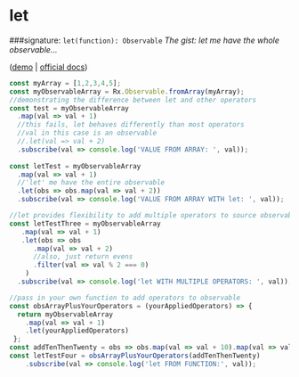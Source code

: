# let
###signature: `let(function): Observable`
*The gist: let me have the whole observable...*

([demo](http://jsbin.com/bivisofuxe/edit?js,console) | [official docs](https://github.com/Reactive-Extensions/RxJS/blob/master/doc/api/core/operators/let.md))
```js
const myArray = [1,2,3,4,5];
const myObservableArray = Rx.Observable.fromArray(myArray);
//demonstrating the difference between let and other operators
const test = myObservableArray
  .map(val => val + 1)
  //this fails, let behaves differently than most operators
  //val in this case is an observable
  //.let(val => val + 2)
  .subscribe(val => console.log('VALUE FROM ARRAY: ', val));
  
const letTest = myObservableArray
  .map(val => val + 1)
  //'let' me have the entire observable
  .let(obs => obs.map(val => val + 2))
  .subscribe(val => console.log('VALUE FROM ARRAY WITH let: ', val));

//let provides flexibility to add multiple operators to source observable then return
const letTestThree = myObservableArray
   .map(val => val + 1)
   .let(obs => obs
      .map(val => val + 2)
      //also, just return evens
      .filter(val => val % 2 === 0)
    )
  .subscribe(val => console.log('let WITH MULTIPLE OPERATORS: ', val));

//pass in your own function to add operators to observable
const obsArrayPlusYourOperators = (yourAppliedOperators) => {
  return myObservableArray
    .map(val => val + 1)
    .let(yourAppliedOperators)
 };
const addTenThenTwenty = obs => obs.map(val => val + 10).map(val => val + 20);
const letTestFour = obsArrayPlusYourOperators(addTenThenTwenty)
	.subscribe(val => console.log('let FROM FUNCTION:', val));
```